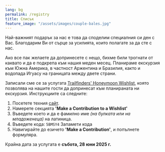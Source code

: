 ```yaml
---
lang: bg
permalink: /registry
title: Списък
feature_image: "/assets/images/couple-bales.jpg"
---
```

Най-важният подарък за нас е това да споделим специалния си ден с Вас. Благодарим Ви от
сърце за усилията, които полагате за да сте с нас.

Ако все пак желаете да допринесете с нещо, бихме били трогнати от каквато и да е подкрепа
към нашия меден месец. Планираме екскурзия към Южна Америка, в частност Аржентина и
Бразилия, както и водопада Игуасу на границата между двете страни.

Записали сме се за услугата
[Trailfinders' Honeymoon Wishlist](https://trailfinders.com/wishlist), която позволява
на нашите гости да допринесат към планираната ни екскурзия. Инструкциите са следните:

1. Посетете техния [сайт](https://trailfinders.com/wishlist).
2. Намерете секцията **'Make a Contribution to a Wishlist'**
3. Въведете което и да е фамилно име _(на булката или на младоженеца)_ на латиница.
4. Въведете кода: <span class="copiable">`5BMSY4`</span>
   <a class="button copy-code-button" style="padding-top: 0; padding-bottom: 0; margin: 0;">
   Запамети кода</a>
5. Навигирайте до езичето **'Make a Contribution'**, и попълнете формуляра.

Крайна дата за услугата е **събота, 28 юни 2025 г.**

<script src="/assets/scripts/copyToClipboard.js"></script>